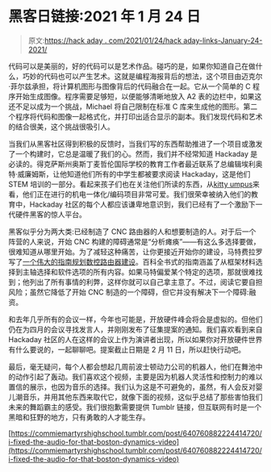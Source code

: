# 黑客日链接:2021 年 1 月 24 日

> 原文:[https://hack aday . com/2021/01/24/hack aday-links-January-24-2021/](https://hackaday.com/2021/01/24/hackaday-links-january-24-2021/)

代码可以是美丽的，好的代码可以是艺术作品。碰巧的是，如果你知道自己在做什么，巧妙的代码也可以产生艺术。这就是编程海报背后的想法，这个项目由迈克尔·菲尔兹承担，将计算机图形与图像背后的代码融合在一起。它从一个简单的 C 程序开始生成图像。程序需要足够短，以便能够清晰地放入 A2 表的边栏中，如果这还不足以成为一个挑战，Michael 将自己限制在标准 C 库来生成他的图形。第二个程序将代码和图像一起格式化，并打印出适合显示的副本。我们发现代码和艺术的结合很美，这个挑战很吸引人。

当我们从黑客社区得到积极的反馈时，当我们写的东西帮助推进了一个项目或激发了一个构建时，它总是温暖了我们的心。然而，我们并不经常知道 Hackaday 是必读的。得克萨斯州奥斯丁麦哲伦国际学校的教育工作者最近联系了总编辑埃利奥特·威廉姆斯，让他知道他们所有的中学生都被要求阅读 Hackaday，这是他们 STEM 培训的一部分。看起来孩子们也在关注他们所读的东西，从[kitty umpus](https://imakeathome.us/kittywumpus)来看，他们正在进行的机电一体化/编码项目非常可爱。我们很荣幸被纳入他们的教育中，Hackaday 社区的每个人都应该谦卑地意识到，我们已经有了一个激励下一代硬件黑客的惊人平台。

黑客似乎分为两大类:已经制造了 CNC 路由器的人和想要制造的人。对于后一个阵营的人来说，开始 CNC 构建的障碍通常是“分析瘫痪”——有这么多选择要做，很难知道从哪里开始。为了减轻这种痛苦，让你更接近开始你的建设，马特费拉罗写了[一个伟大的指南规划数控路由器建设](https://mattferraro.dev/posts/cnc-router)。百科全书式的指南涵盖了从框架材料选择到主轴选择和软件选项的所有内容。如果马特偏爱某个特定的选项，那就很难找到；他列出了所有事情的利弊，这样你就可以自己拿主意了。不过，阅读它要自担风险；虽然它降低了开始 CNC 制造的一个障碍，但它并没有解决下一个障碍:融资。

和去年几乎所有的会议一样，今年也可能是，开放硬件峰会将会是虚拟的。但他们仍在为四月的会议寻找发言人，并刚刚发布了征集提案的通知。我们喜欢看到来自 Hackaday 社区的人在这样的会议上作为演讲者出现，所以如果你对开放硬件世界有什么要说的，一起聊聊吧。提案截止日期是 2 月 11 日，所以赶快行动吧。

最后，毫无疑问，每个人都会想起几周前波士顿动力公司的机器人，他们在舞池中的动作引起了轰动。我们喜欢这个视频，主要是因为机器人灵活性和控制力的难以置信的展示，也因为音乐的选择。我们认为这是不可避免的，虽然，有人会反对婴儿潮音乐，并用其他东西来取代它，就像下面的视频，这似乎总结了那些害怕我们未来的舞蹈霸主的感受。我们很抱歉需要提供 Tumblr 链接，但互联网有时是一个黑暗和狂野的地方，只有勇敢的人才能生存。

[https://commiemartyrshighschool.tumblr.com/post/640760882224414720/i-fixed-the-audio-for-that-boston-dynamics-video](https://commiemartyrshighschool.tumblr.com/post/640760882224414720/i-fixed-the-audio-for-that-boston-dynamics-video)